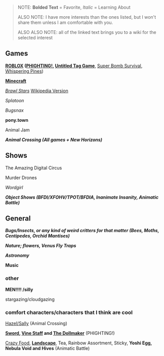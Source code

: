 > NOTE: **Bolded Text** = Favorite, *Italic* = Learning About
> 
> ALSO NOTE: I have more interests than the ones listed, but I won't share them unless I am comfortable with you.
>
> ALSO ALSO NOTE: all of the linked text brings you to a wiki for the selected interest

## Games

**[ROBLOX](https://en.m.wikipedia.org/wiki/Roblox) ([PHIGHTING!](https://phighting.wiki), [Untitled Tag Game](https://utg.miraheze.org/wiki/Untitled_Tag_Gane_Wiki)**, [Super Bomb Survival](https://roblox-super-bomb-survival.fandom.com/wiki/Roblox_Super_Bomb_Survival_Wiki), [Whispering Pines](https://offical-the-rake-whispering-pines.fandom.com/wiki/Offical_The_Rake_Whispering_Pines_Wiki))

**[Minecraft](https://en.m.wikipedia.org/wiki/Minecraft)** 

*[Brawl Stars](https://brawlstars.fandom.com/wiki/Brawl_Stars_Wiki)* [Wikipedia Version](https://en.m.wikipedia.org/wiki/Brawl_Stars)

*Splatoon*

*Bugsnax*

**pony.town**

Animal Jam 

***Animal Crossing (All games + New Horizons)***

## Shows

The Amazing Digital Circus

Murder Drones

*Wordgirl*

***Object Shows (BFDI/XFOHV/TPOT/BFDIA, Inanimate Insanity, Animatic Battle)***

## General

***Bugs/Insects, or any kind of weird critters for that matter (Bees, Moths, Centipedes, Orchid Mantises)***

***Nature; flowers, Venus Fly Traps***

***Astronomy***

**Music**

### other

**MEN!!!! /silly**

stargazing/cloudgazing

### comfort characters/characters that I think are cool

[Hazel/Sally](https://animalcrossing.fandom.com/wiki/Hazel) (Animal Crossing)

**[Sword](https://phighting.wiki/Sword), [Vine Staff](https://phighting.wiki/Vine_Staff) and [The Dollmaker](https://phighting.wiki/The_Dollmaker)** (PHIGHTING!)

[Crazy Food](https://animatic-battle-battle.fandom.com/wiki/Crazy_Food), **[Landscape](animatic-battle-battle.fandom.com/wiki/Landscape)**, Tea, Rainbow Assortment, Sticky, **Yoshi Egg, Nebula Void and Hives** (Animatic Battle)
